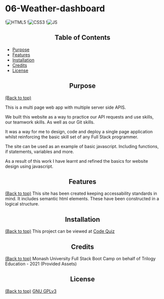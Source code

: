 # 06-Weather-dashboard

!<img alt="HTML5" src="https://img.shields.io/badge/html5-%23E34F26.svg?style=for-the-badge&logo=html5&logoColor=white"/>
!<img alt="CSS3" src="https://img.shields.io/badge/css3-%231572B6.svg?style=for-the-badge&logo=css3&logoColor=white"/>
!<img alt="JS" src="https://img.shields.io/badge/JavaScript-F7DF1E?style=for-the-badge&logo=javascript&logoColor=black"/>

<h2 style="text-align:center" id="table-of-content"> Table of Contents </h2>

- [Purpose](#Purpose)
- [Features](#Features)
- [Installation](#Installation)
- [Credits](#Credits)
- [License](#License)


## <h2 style="text-align:center" id="purpose">Purpose</h2>
[(Back to top)](#table-of-content)

This is a multi page web app with multiple server side APIS.

We built this website as a way to practice our API requests and use skills, our teamwork skills. As well as our Git skills.

It was a way for me to design, code and deploy a single page application whilst reinforcing the basic skill set of any Full Stack programmer.

The site can be used as an example of basic javascript. Including functions, if statements, variables and more. 

As a result of this work I have learnt and refined the basics for website design using javascript.

## <h2 style="text-align:center" id="features">Features</h2>
[(Back to top)](#table-of-content)
This site has been created keeping accessability standards in mind.
It includes semantic html elements. These have been constructed in a logical structure. 



## <h2 style="text-align:center" id="installation">Installation</h2> 
[(Back to top)](#table-of-content)
This project can be viewed at [Code Quiz]()


## <h2 style="text-align:center" id="credits"> Credits</h2>
[(Back to top)](#table-of-content)
Monash University Full Stack Boot Camp on behalf of Trilogy Education - 2021 (Provided Assets)

## <h2 style="text-align:center">License</h2>
[(Back to top)](#table-of-content)
[GNU GPLv3](https://choosealicense.com/licenses/gpl-3.0/)
